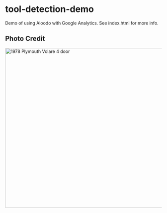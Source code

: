 # tool-detection-demo

Demo of using Aloodo with Google Analytics.  See index.html for more info.


## Photo Credit

<a title="Orangechallenger [CC BY-SA 4.0 (https://creativecommons.org/licenses/by-sa/4.0)], via Wikimedia Commons" href="https://commons.wikimedia.org/wiki/File:1978_Plymouth_Volare_4_door.JPG"><img width="512" alt="1978 Plymouth Volare 4 door" src="https://upload.wikimedia.org/wikipedia/commons/thumb/1/16/1978_Plymouth_Volare_4_door.JPG/512px-1978_Plymouth_Volare_4_door.JPG"></a>


